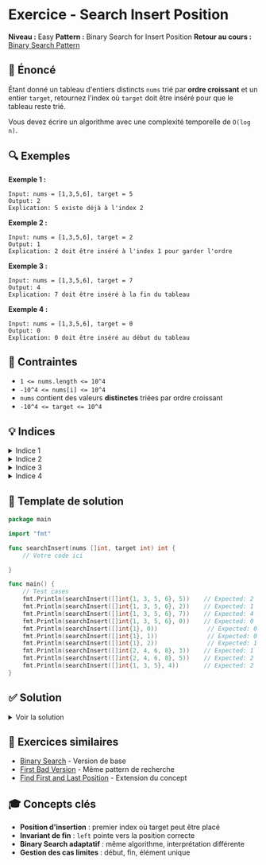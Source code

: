 # Exercice - Search Insert Position

**Niveau :** Easy
**Pattern :** Binary Search for Insert Position
**Retour au cours :** [Binary Search Pattern](../../courses/03-binary-search.md)

## 📝 Énoncé

Étant donné un tableau d'entiers distincts `nums` trié par **ordre croissant** et un entier `target`, retournez l'index où `target` doit être inséré pour que le tableau reste trié.

Vous devez écrire un algorithme avec une complexité temporelle de `O(log n)`.

## 🔍 Exemples

**Exemple 1 :**
```
Input: nums = [1,3,5,6], target = 5
Output: 2
Explication: 5 existe déjà à l'index 2
```

**Exemple 2 :**
```
Input: nums = [1,3,5,6], target = 2
Output: 1
Explication: 2 doit être inséré à l'index 1 pour garder l'ordre
```

**Exemple 3 :**
```
Input: nums = [1,3,5,6], target = 7
Output: 4
Explication: 7 doit être inséré à la fin du tableau
```

**Exemple 4 :**
```
Input: nums = [1,3,5,6], target = 0
Output: 0
Explication: 0 doit être inséré au début du tableau
```

## 🎯 Contraintes

- `1 <= nums.length <= 10^4`
- `-10^4 <= nums[i] <= 10^4`
- `nums` contient des valeurs **distinctes** triées par ordre croissant
- `-10^4 <= target <= 10^4`

## 💡 Indices

<details>
<summary>Indice 1</summary>

C'est une variante de binary search où on cherche la position d'insertion plutôt que l'élément lui-même.

</details>

<details>
<summary>Indice 2</summary>

Si l'élément existe, retournez son index. Sinon, retournez l'index où il devrait être inséré.

</details>

<details>
<summary>Indice 3</summary>

Pensez à ce qui se passe quand la boucle se termine. Où pointe `left` ?

</details>

<details>
<summary>Indice 4</summary>

La position d'insertion est l'index du premier élément qui est **supérieur ou égal** à target.

</details>

## 🔨 Template de solution

```go
package main

import "fmt"

func searchInsert(nums []int, target int) int {
    // Votre code ici

}

func main() {
    // Test cases
    fmt.Println(searchInsert([]int{1, 3, 5, 6}, 5))    // Expected: 2
    fmt.Println(searchInsert([]int{1, 3, 5, 6}, 2))    // Expected: 1
    fmt.Println(searchInsert([]int{1, 3, 5, 6}, 7))    // Expected: 4
    fmt.Println(searchInsert([]int{1, 3, 5, 6}, 0))    // Expected: 0
    fmt.Println(searchInsert([]int{1}, 0))              // Expected: 0
    fmt.Println(searchInsert([]int{1}, 1))              // Expected: 0
    fmt.Println(searchInsert([]int{1}, 2))              // Expected: 1
    fmt.Println(searchInsert([]int{2, 4, 6, 8}, 3))    // Expected: 1
    fmt.Println(searchInsert([]int{2, 4, 6, 8}, 5))    // Expected: 2
    fmt.Println(searchInsert([]int{1, 3, 5}, 4))       // Expected: 2
}
```

## ✅ Solution

<details>
<summary>Voir la solution</summary>

```go
func searchInsert(nums []int, target int) int {
    left, right := 0, len(nums)-1

    for left <= right {
        mid := left + (right-left)/2

        if nums[mid] == target {
            return mid
        } else if nums[mid] < target {
            left = mid + 1
        } else {
            right = mid - 1
        }
    }

    // À la fin de la boucle, left est la position d'insertion
    return left
}
```

**Explication détaillée :**

1. **Même logique que binary search classique :**
   - Utilise les mêmes pointeurs `left` et `right`
   - Même condition de boucle `left <= right`

2. **Cas où target existe :**
   - Si `nums[mid] == target`, retourner `mid` directement

3. **Cas où target n'existe pas :**
   - À la fin de la boucle, `left > right`
   - `left` pointe vers la position où target devrait être inséré

4. **Pourquoi `left` est la bonne réponse ?**
   - Quand `nums[mid] < target` : on va à droite (`left = mid + 1`)
   - Quand `nums[mid] > target` : on va à gauche (`right = mid - 1`)
   - À la fin, `left` pointe vers le premier élément >= target

**Exemple de trace pour `nums = [1,3,5,6], target = 2` :**

```
Début: left=0, right=3
mid=1, nums[1]=3 > 2 → right=0
mid=0, nums[0]=1 < 2 → left=1
left > right → sortie, retourner left=1
```

**Complexité :**
- Temps : O(log n)
- Espace : O(1)

**Points clés :**
- Même template que binary search classique
- La position d'insertion est automatiquement dans `left` à la fin
- Gère tous les cas : début, milieu, fin, élément existant

</details>

## 🚀 Exercices similaires

- [Binary Search](binary-search.md) - Version de base
- [First Bad Version](first-bad-version.md) - Même pattern de recherche
- [Find First and Last Position](../medium/find-range.md) - Extension du concept

## 🎓 Concepts clés

- **Position d'insertion** : premier index où target peut être placé
- **Invariant de fin** : `left` pointe vers la position correcte
- **Binary Search adaptatif** : même algorithme, interprétation différente
- **Gestion des cas limites** : début, fin, élément unique